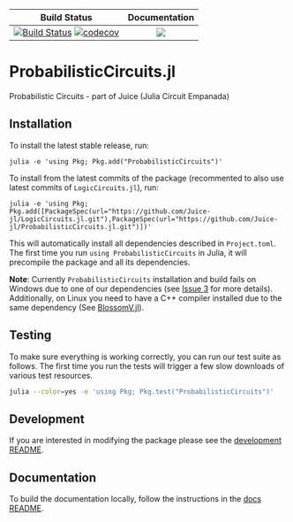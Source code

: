 | Build Status                                                                                                                                                                                                                                                                       	|                                              Documentation                                             	|
|------------------------------------------------------------------------------------------------------------------------------------------------------------------------------------------------------------------------------------------------------------------------------------	|:------------------------------------------------------------------------------------------------------:	|
| [![Build Status](https://travis-ci.org/Juice-jl/ProbabilisticCircuits.jl.svg?branch=master)](https://travis-ci.org/Juice-jl/ProbabilisticCircuits.jl)	 [![codecov](https://codecov.io/gh/Juice-jl/ProbabilisticCircuits.jl/branch/master/graph/badge.svg)](https://codecov.io/gh/Juice-jl/ProbabilisticCircuits.jl) 	| [![](https://img.shields.io/badge/docs-dev-blue.svg)](https://juice-jl.github.io/ProbabilisticCircuits.jl/dev) 	|



# ProbabilisticCircuits.jl
Probabilistic Circuits - part of Juice (Julia Circuit Empanada)

## Installation

To install the latest stable release, run:

    julia -e 'using Pkg; Pkg.add("ProbabilisticCircuits")'

To install from the latest commits of the package (recommented to also use latest commits of `LogicCircuits.jl`), run:

    julia -e 'using Pkg; Pkg.add([PackageSpec(url="https://github.com/Juice-jl/LogicCircuits.jl.git"),PackageSpec(url="https://github.com/Juice-jl/ProbabilisticCircuits.jl.git")])'

This will automatically install all dependencies described in `Project.toml`.
The first time you run `using ProbabilisticCircuits` in Julia, it will precompile the package and all its dependencies.

**Note**: Currently `ProbabilisticCircuits` installation and build fails on Windows due to one of our dependencies (see [Issue 3](https://github.com/Juice-jl/ProbabilisticCircuits.jl/issues/3) for more details). Additionally, on Linux you need to have a C++ compiler installed due to the same dependency (See [BlossomV.jl](https://github.com/mlewe/BlossomV.jl)).

## Testing

To make sure everything is working correctly, you can run our test suite as follows. The first time you run the tests will trigger a few slow downloads of various test resources.

```bash
julia --color=yes -e 'using Pkg; Pkg.test("ProbabilisticCircuits")'
```

## Development

If you are interested in modifying the package please see the [development README](README_DEV.md).

## Documentation

To build the documentation locally, follow the instructions in the [docs README](docs/Readme.md).
